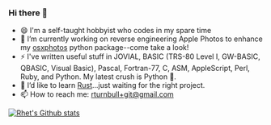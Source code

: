 ### Hi there 👋
- 😄 I'm a self-taught hobbyist who codes in my spare time
- 🔭 I’m currently working on reverse engineering Apple Photos to enhance my [osxphotos](https://github.com/RhetTbull/osxphotos) python package--come take a look!
- ⚡ I've written useful stuff in JOVIAL, BASIC (TRS-80 Level I, GW-BASIC, QBASIC, Visual Basic), Pascal, Fortran-77, C, ASM, AppleScript, Perl, Ruby, and Python.  My latest crush is Python 🐍.
- 🌱 I’d like to learn [Rust](https://www.rust-lang.org/)...just waiting for the right project.
- 📫 How to reach me: rturnbull+git@gmail.com 

[![Rhet's Github stats](https://github-readme-stats.vercel.app/api?username=rhettbull)](https://github.com/rhettbull/github-readme-stats)

<!--
**RhetTbull/RhetTbull** is a ✨ _special_ ✨ repository because its `README.md` (this file) appears on your GitHub profile.

Here are some ideas to get you started:

- 🔭 I’m currently working on ...
- 🌱 I’m currently learning ...
- 👯 I’m looking to collaborate on ...
- 🤔 I’m looking for help with ...
- 💬 Ask me about ...
- 📫 How to reach me: ...
- 😄 Pronouns: ...
- ⚡ Fun fact: ...
-->

